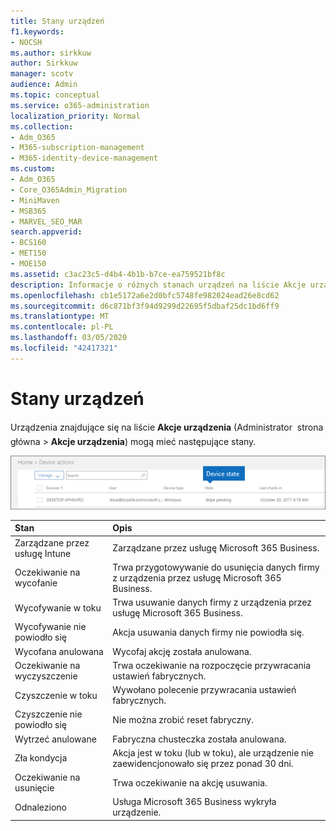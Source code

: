 ```yaml
---
title: Stany urządzeń
f1.keywords:
- NOCSH
ms.author: sirkkuw
author: Sirkkuw
manager: scotv
audience: Admin
ms.topic: conceptual
ms.service: o365-administration
localization_priority: Normal
ms.collection:
- Adm_O365
- M365-subscription-management
- M365-identity-device-management
ms.custom:
- Adm_O365
- Core_O365Admin_Migration
- MiniMaven
- MSB365
- MARVEL_SEO_MAR
search.appverid:
- BCS160
- MET150
- MOE150
ms.assetid: c3ac23c5-d4b4-4b1b-b7ce-ea759521bf8c
description: Informacje o różnych stanach urządzeń na liście Akcje urządzenia w domu administratora w usłudze Microsoft 365 Business.
ms.openlocfilehash: cb1e5172a6e2d0bfc5748fe982024ead26e8cd62
ms.sourcegitcommit: d6c871bf3f94d9299d22695f5dbaf25dc1bd6ff9
ms.translationtype: MT
ms.contentlocale: pl-PL
ms.lasthandoff: 03/05/2020
ms.locfileid: "42417321"
---
```

# <a name="device-states"></a>Stany urządzeń

Urządzenia znajdujące się na liście **Akcje urządzenia** (Administrator  strona główna \> **Akcje urządzenia**) mogą mieć następujące stany.
  
![In the Device actions list, you can see the Devices states.](../media/a621c47e-45d9-4e1a-beb9-c03254d40c1d.png)
  
|**Stan**|**Opis**|
|:-----|:-----|
|Zarządzane przez usługę Intune  <br/> |Zarządzane przez usługę Microsoft 365 Business.  <br/> |
|Oczekiwanie na wycofanie  <br/> |Trwa przygotowywanie do usunięcia danych firmy z urządzenia przez usługę Microsoft 365 Business.  <br/> |
|Wycofywanie w toku  <br/> |Trwa usuwanie danych firmy z urządzenia przez usługę Microsoft 365 Business.  <br/> |
|Wycofywanie nie powiodło się  <br/> | Akcja usuwania danych firmy nie powiodła się.  <br/> |
|Wycofana anulowana  <br/> |Wycofaj akcję została anulowana.  <br/> |
|Oczekiwanie na wyczyszczenie  <br/> |Trwa oczekiwanie na rozpoczęcie przywracania ustawień fabrycznych.  <br/> |
|Czyszczenie w toku  <br/> |Wywołano polecenie przywracania ustawień fabrycznych.  <br/> |
|Czyszczenie nie powiodło się  <br/> |Nie można zrobić reset fabryczny.  <br/> |
|Wytrzeć anulowane  <br/> |Fabryczna chusteczka została anulowana.  <br/> |
|Zła kondycja  <br/> |Akcja jest w toku (lub w toku), ale urządzenie nie zaewidencjonowało się przez ponad 30 dni.  <br/> |
|Oczekiwanie na usunięcie  <br/> |Trwa oczekiwanie na akcję usuwania.  <br/> |
|Odnaleziono  <br/> |Usługa Microsoft 365 Business wykryła urządzenie.  <br/> |
   
